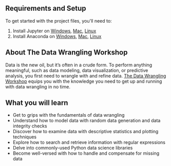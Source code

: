 ## Requirements and Setup

To get started with the project files, you'll need to:
1. Install Jupyter on [Windows](https://www.python.org/downloads/windows/), [Mac](https://www.python.org/downloads/mac-osx/), [Linux](https://www.python.org/downloads/source/)
2. Install Anaconda on [Windows](https://www.anaconda.com/distribution/#windows), [Mac](https://www.anaconda.com/distribution/#macos), [Linux](https://www.anaconda.com/distribution/#linux)

## About The Data Wrangling Workshop
Data is the new oil, but it’s often in a crude form. To perform anything meaningful, such as data modeling, data visualization, or predictive analysis, you first need to wrangle with and refine data. [The Data Wrangling Workshop](https://www.amazon.com/Data-Wrangling-Workshop-actionable-insights/dp/1839215003/ref=tmm_pap_swatch_0?_encoding=UTF8&qid=1611065162&sr=1-1&utm_source=github&utm_medium=repository&utm_campaign=9781801078955&utm_term=Data%20Wrangling&utm_content=The%20Data%20Wrangling%20Workshop) equips you with the knowledge you need to get up and running with data wrangling in no time.	

## What you will learn
* Get to grips with the fundamentals of data wrangling 
* Understand how to model data with random data generation and data integrity checks 
* Discover how to examine data with descriptive statistics and plotting techniques 
* Explore how to search and retrieve information with regular expressions 
* Delve into commonly-used Python data science libraries  
* Become well-versed with how to handle and compensate for missing data 